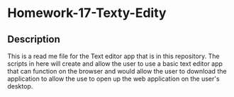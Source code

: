 # Homework-17-Texty-Edity


## Description
This is a read me file for the Text editor app that is in this repository. The scripts in here will create and allow the user to use a basic text editor app that can function on the browser and would allow the user to download the application to allow the use to open up the web application on the user's desktop.
